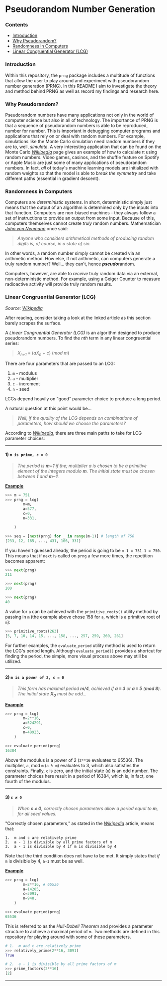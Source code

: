 # Pseudorandom Number Generation



### Contents
* [Introduction]()
* [Why Pseudorandom?]()
* [Randomness in Computers]()
* [Linear Congruential Generator (LCG)]()



### Introduction

Within this repository, the `prng` package includes a multitude of functions that allow the user to play around and experiment with pseudorandom number generation (PRNG). In this README I aim to investigate the theory and method behind PRNG as well as record my findings and research here. 



### Why Pseudorandom?

Pseudorandom numbers have many applications not only in the world of computer science but also in all of technology. The importance of PRNG is that a sequence of pseudorandom numbers is able to be reproduced, number for number. This is important in debugging computer programs and applications that rely on or deal with random numbers. For example, simulations like the Monte Carlo simulation need random numbers if they are to, well, *simulate*. A very interesting application that can be found on the Monte Carlo [*Wikipedia*](https://en.wikipedia.org/wiki/Monte_Carlo_method) page gives an example of how to calculate π using random numbers. Video games, casinos, and the shuffle feature on Spotify or Apple Music are just some of many applications of pseudorandom numbers. In fact, *all* of today's machine learning models are initialized with random weights so that the model is able to *break the symmetry* and take different paths (essential in gradient descent).



### Randomness in Computers

Computers are *deterministic* systems. In short, deterministic simply just means that the output of an algorithm is determined only by the inputs into that function. Computers are non-biased machines - they always follow a set of instructions to provide an output from some input. Because of this, computers themselves cannot create *truly* random numbers. Mathematician [*John von Neumann*](https://en.wikipedia.org/wiki/John_von_Neumann) once said:

> *Anyone who considers arithmetical methods of producing random digits is, of course, in a state of sin.*

In other words, a random number simply cannot be created via an arithmetic method. How else, if not arithmetic, can computers generate a truly random number? Well... they can't, hence ***pseudo***random.

Computers, however, are able to *receive* truly random data via an external, non-deterministic method. For example, using a Geiger Counter to measure radioactive activity will provide truly random results. 



### Linear Congruential Generator (LCG)

*Source:* [*Wikipedia*](https://en.wikipedia.org/wiki/Linear_congruential_generator)

After reading, consider taking a look at the linked article as this section barely scrapes the surface. 

A *Linear Congruential Generator (LCG)* is an algorithm designed to produce pseudorandom numbers. To find the *nth* term in any linear congruential series:

> *X*<sub>*n+1*</sub> = (*aX*<sub>*n*</sub> + *c*)<sub></sub> (*mod m*)



There are four parameters that are passed to an LCG:

1. `m` - modulus
2. `a` - multiplier
3. `c` - increment
4. `n` - seed

LCGs depend heavily on "good" parameter choice to produce a long period.

A natural question at this point would be...

> *Well, if the quality of the LCG depends on combinations of parameters, how should we choose the parameters?*

According to [*Wikipedia*](https://en.wikipedia.org/wiki/Linear_congruential_generator), there are three main paths to take for LCG parameter choices:

---

#### 1) `m is prime, c = 0`

> *The period is **m−1** if the; multiplier a is chosen to be a primitive element of the integers modulo **m**. The initial state must be chosen between **1** and **m−1**.*

<ins>**Example**</ins>
```python
>>> m = 751
>>> prng = lcg(
        m=m,
        a=577,
        c=0,
        n=331,

    )

>>> seq = [next(prng) for _ in range(m-1)] # length of 750
[233, 12, 165, ..., 431, 106, 331]
```
If you haven't guessed already, the period is going to be `m-1 = 751-1 = 750`. This means that if `next` is called on `prng` a few more times, the repetition becomes apparent:
```python
>>> next(prng)
211

>>> next(prng)
200

>>> next(prng)
40
```
A value for `a` can be achieved with the `primitive_roots()` utility method by passing in `m` (the example above chose 158 for `a`, which is a primitive root of `m`):
```python
>>> primitive_roots(263)
[5, 7, 10, 14, 15, ..., 158, ..., 257, 259, 260, 261]
```
For further examples, the `evaluate_period` utility method is used to return the LCG's period length. Although `evaluate_period()` provides a shortcut for finding the period, the simple, more visual process above may still be utilized.

---
#### 2) `m is a power of 2, c = 0`

> *This form has maximal period **m/4**, achieved if **a ≡ 3** or **a ≡ 5** (**mod 8**). The initial state **X**<sub>**0**</sub> must be odd...*

<ins>**Example**</ins>
```python
>>> prng = lcg(
        m=2**16,
        a=524291,
        c=0,
        n=48923,
    )

>>> evaluate_period(prng)
16384
```
Above the modulus is a power of 2 (`2**16` evaluates to 65536). The multiplier, `a`, mod `m` (`a % m`) evaluates to 3, which also satisfies the constraints. Finally, `c` is zero, and the initial state (`n`) is an odd number. The parameter choices here result in a period of 16384, which is, in fact, one fourth of the modulus.

---

#### 3) `c ≠ 0`

> *When **c ≠ 0**, correctly chosen parameters allow a period equal to **m**, for all seed values.*

"Correctly chosen parameters," as stated in the [*Wikipedia*](https://en.wikipedia.org/wiki/Linear_congruential_generator) article, means that:
```
1.  m and c are relatively prime
2.  a - 1 is divisible by all prime factors of m
3.  a - 1 is divisible by 4 if m is divisible by 4
```
Note that the third condition does not have to be met. It simply states that *if* `m` is divisible by 4, `a-1` must be as well.

<ins>**Example**</ins>
```python
>>> prng = lcg(
        m=2**16, # 65536
        a=14285,
        c=3091,
        n=948,
    )

>>> evaluate_period(prng)
65536
```
This is referred to as the *Hull-Dobell Theorem* and provides a parameter structure to achieve a maximal period of `m`. Two methods are defined in this repository for playing around with some of these parameters.
```python
# 1.  m and c are relatively prime
>>> relatively_prime(2**16, 3091)
True

# 2.  a - 1 is divisible by all prime factors of m
>>> prime_factors(2**16)
[2]
```

---